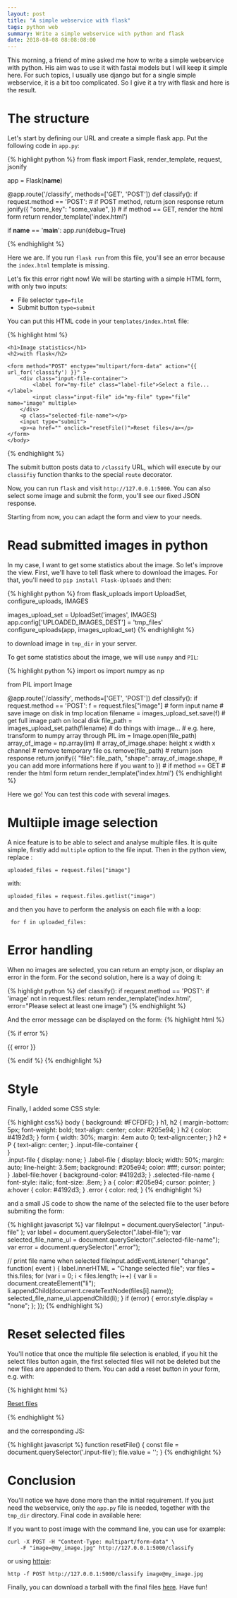 ```yaml
---
layout: post
title: "A simple webservice with flask"
tags: python web
summary: Write a simple webservice with python and flask
date: 2018-08-08 08:08:08:00
---
```


This morning, a friend of mine asked me how to write a simple webservice with python. His aim was to use it with fastai models but I will keep it simple here. For such topics, I usually use django but for a single simple webservice, it is a bit too complicated. So I give it a try with flask and here is the result.

# The structure

Let's start by defining our URL and create a simple flask app. Put the following code in `app.py`:

{% highlight python %}
from flask import Flask, render_template, request, jsonify

app = Flask(__name__)

@app.route('/classify', methods=['GET', 'POST'])
def classify():
    if request.method == 'POST':
		# if POST method, return json response
		return jonify({
			"some_key": "some_value",
			})
    # if method == GET, render the html form
    return render_template('index.html')


if __name__ == '__main__':
    app.run(debug=True)

{% endhighlight %}

Here we are. If you run `flask run` from this file, you'll see an error because the `index.html` template is missing.

Let's fix this error right now! We will be starting with a simple HTML form, with only two inputs:

- File selector `type=file`
- Submit button `type=submit`

You can put this HTML code in your `templates/index.html` file:

{% highlight html %}
<!DOCTYPE HTML>
<html lang="en-US">
    <head>
		<meta charset="UTF-8">
		<title>Image statistics</title>
		<meta name="viewport" content="width=device-width">
		<meta name="description" content="Image statistics">
	</head>
    <body>

	<h1>Image statistics</h1>
	<h2>with flask</h2>

	<form method="POST" enctype="multipart/form-data" action="{{ url_for('classify') }}" > 
		<div class="input-file-container">
			<label for="my-file" class="label-file">Select a file...</label>		
			<input class="input-file" id="my-file" type="file" name="image" multiple>
	    </div>
	    <p class="selected-file-name"></p>
	    <input type="submit">
	    <p><a href="" onclick="resetFile()">Reset files</a></p>
	</form>
    </body>
</html>
{% endhighlight %}


The submit button posts data to `/classify` URL, which will execute by our `classifiy` function thanks to the special `route` decorator.

Now, you can run `flask` and visit `http://127.0.0.1:5000`. You can also select some image and submit the form, you'll see our fixed JSON response.

Starting from now, you can adapt the form and view to your needs. 


# Read submitted images in python

In my case, I want to get some statistics about the image. So let's improve the view. First, we'll have to tell flask where to download the images. For that, you'll need to `pip install Flask-Uploads` and then:

{% highlight python %}
from flask_uploads import UploadSet, configure_uploads, IMAGES

images_upload_set = UploadSet('images', IMAGES)
app.config['UPLOADED_IMAGES_DEST'] = 'tmp_files'
configure_uploads(app, images_upload_set)
{% endhighlight %}

to download image in `tmp_dir` in your server.

To get some statistics about the image, we will use `numpy` and `PIL`:

{% highlight python %}
import os
import numpy as np

from PIL import Image

@app.route('/classify', methods=['GET', 'POST'])
def classify():
    if request.method == 'POST':
        f = request.files["image"] # form input name
		# save image on disk in tmp location
		filename = images_upload_set.save(f)
		# get full image path on local disk
		file_path = images_upload_set.path(filename)
		# do things with image...
		# e.g. here, transform to numpy array through PIL
		im = Image.open(file_path)
		array_of_image = np.array(im) # array_of_image.shape: height x width x channel
		# remove temporary file
		os.remove(file_path)
		# return json response
		return jonify({
			"file": file_path,
			"shape": array_of_image.shape,
			# you can add more informations here if you want to
			})
    # if method == GET
    # render the html form
    return render_template('index.html')
{% endhighlight %}

Here we go! You can test this code with several images.


# Multiiple image selection

A nice feature is to be able to select and analyse multiple files. It is quite simple, firstly add `multiple` option to the file input. Then in the python view, replace :

    uploaded_files = request.files["image"]
    
with:

    uploaded_files = request.files.getlist("image")

and then you have to perform the analysis on each file with a loop:

     for f in uploaded_files:


# Error handling

When no images are selected, you can return an empty json, or display an error in the form. For the second solution, here is a way of doing it:

{% highlight python %}
def classify():
    if request.method == 'POST':
        if 'image' not in request.files:
            return render_template('index.html', error="Please select at least one image")
{% endhighlight %}

And the error message can be displayed on the form:
{% highlight html %}
	<form method="POST" enctype="multipart/form-data" action="{{ url_for('classify') }}" > 
	    {% if error %}
	    <p class="error" >{{ error }}</p>
	    {% endif %}
{% endhighlight %}

# Style

Finally, I added some CSS style:

{% highlight css%}
body {
    background: #FCFDFD;
}
h1, h2 {
    margin-bottom: 5px;
    font-weight: bold;
    text-align: center;
    color: #205e94;
}
h2 {
    color: #4192d3;
}
form {
    width: 30%;
    margin: 4em auto 0;
    text-align:center;
}
h2 + P {
    text-align: center;
}
.input-file-container {  
}  
.input-file {
    display: none;
}
.label-file {
    display: block;
    width: 50%;
    margin: auto;
    line-height: 3.5em;
    background: #205e94;
    color: #fff;
    cursor: pointer;
}
.label-file:hover {
    background-color: #4192d3;
}
.selected-file-name {  
    font-style: italic;
    font-size: .8em;
}
a {
    color: #205e94;
    cursor: pointer;
}
a:hover {
    color: #4192d3;
}
.error {
    color: red;
}
{% endhighlight %}

 and a small JS code to show the name of the selected file to the user before submiting the form:

{% highlight javascript %}
var fileInput = document.querySelector( ".input-file" );
var label = document.querySelector(".label-file");
var selected_file_name_ul = document.querySelector(".selected-file-name");
var error = document.querySelector(".error");

// print file name when selected
fileInput.addEventListener( "change", function( event ) {
    label.innerHTML = "Change selected file";
    var files = this.files;
    for (var i = 0; i < files.length; i++) {
	 var li = document.createElement("li");
	 li.appendChild(document.createTextNode(files[i].name));
	 selected_file_name_ul.appendChild(li);
    }
    if (error) {
	 error.style.display = "none"; 
    };
});
{% endhighlight %}

# Reset selected files

You'll notice that once the multiple file selection is enabled, if you hit the select files button again, the first selected files will not be deleted but the new files are appended to them. You can add a reset button in your form, e.g. with:

{% highlight html %}
<p><a href="" onclick="resetFile()">Reset files</a></p>
{% endhighlight %}

and the corresponding JS:

{% highlight javascript %}
	function resetFile() {
	    const file = document.querySelector('.input-file');
	    file.value = '';
	}
{% endhighlight %}


# Conclusion

You'll notice we have done more than the initial requirement. If you just need the webservice, only the `app.py` file is needed, together with the `tmp_dir` directory. Final code in available here:

If you want to post image with the command line, you can use for example:

    curl -X POST -H "Content-Type: multipart/form-data" \
	    -F "image=@my_image.jpg" http://127.0.0.1:5000/classify
	
	
or using [httpie](https://httpie.org/):

    http -f POST http://127.0.0.1:5000/classify image@my_image.jpg

Finally, you can download a tarball with the final files [here](/downloads/simple_webservice_v2.tar.gz). Have fun!

